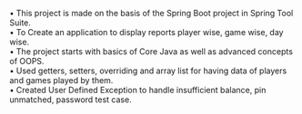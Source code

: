 •	This project is made on the basis of the Spring Boot project in Spring Tool Suite.                                                    
•	To Create an application to display reports player wise, game wise, day wise.                                                         
•	The project starts with basics of Core Java as well as advanced concepts of OOPS.                                       
•	Used getters, setters, overriding and array list for having data of players and games played by them.                                      
•	Created User Defined Exception to handle insufficient balance, pin unmatched, password test case.                                       

